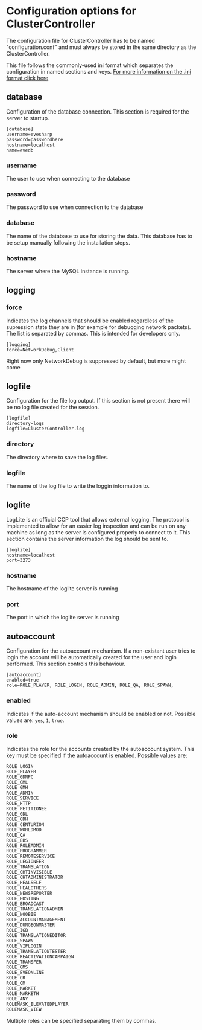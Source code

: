 # Configuration options for ClusterController
The configuration file for ClusterController has to be named "configuration.conf" and must always be stored in the same directory as the ClusterController.

This file follows the commonly-used ini format which separates the configuration in named sections and keys. [For more information on the .ini format click here](https://en.wikipedia.org/wiki/INI_file)

## database
Configuration of the database connection. This section is required for the server to startup.

```
[database]
username=evesharp
password=passwordhere
hostname=localhost
name=evedb
```

### username
The user to use when connecting to the database
### password
The password to use when connection to the database
### database
The name of the database to use for storing the data. This database has to be setup manually following the installation steps.
### hostname
The server where the MySQL instance is running.

## logging
### force
Indicates the log channels that should be enabled regardless of the supression state they are in (for example for debugging network packets). The list is separated by commas. This is intended for developers only.

```
[logging]
force=NetworkDebug,Client
```

Right now only NetworkDebug is suppressed by default, but more might come

## logfile
Configuration for the file log output. If this section is not present there will be no log file created for the session.

```
[logfile]
directory=logs
logfile=ClusterController.log
```

### directory
The directory where to save the log files.

### logfile
The name of the log file to write the loggin information to.

## loglite
LogLite is an official CCP tool that allows external logging. The protocol is implemented to allow for an easier log inspection and can be run on any machine as long as the server is configured properly to connect to it. This section contains the server information the log should be sent to.

```
[loglite]
hostname=localhost
port=3273
```

### hostname
The hostname of the loglite server is running
### port
The port in which the loglite server is running

## autoaccount
Configuration for the autoaccount mechanism. If a non-existant user tries to login the account will be automatically created for the user and login performed. This section controls this behaviour.

```
[autoaccount]
enabled=true
role=ROLE_PLAYER, ROLE_LOGIN, ROLE_ADMIN, ROLE_QA, ROLE_SPAWN, 
```
### enabled
Indicates if the auto-account mechanism should be enabled or not. Possible values are: ```yes```, ```1```, ```true```.
### role
Indicates the role for the accounts created by the autoaccount system. This key must be specified if the autoaccount is enabled. Possible values are:
```
ROLE_LOGIN
ROLE_PLAYER
ROLE_GDNPC
ROLE_GML
ROLE_GMH
ROLE_ADMIN
ROLE_SERVICE
ROLE_HTTP
ROLE_PETITIONEE
ROLE_GDL
ROLE_GDH
ROLE_CENTURION
ROLE_WORLDMOD
ROLE_QA
ROLE_EBS
ROLE_ROLEADMIN
ROLE_PROGRAMMER
ROLE_REMOTESERVICE
ROLE_LEGIONEER
ROLE_TRANSLATION
ROLE_CHTINVISIBLE
ROLE_CHTADMINISTRATOR
ROLE_HEALSELF
ROLE_HEALOTHERS
ROLE_NEWSREPORTER
ROLE_HOSTING
ROLE_BROADCAST
ROLE_TRANSLATIONADMIN
ROLE_N00BIE
ROLE_ACCOUNTMANAGEMENT
ROLE_DUNGEONMASTER
ROLE_IGB
ROLE_TRANSLATIONEDITOR
ROLE_SPAWN
ROLE_VIPLOGIN
ROLE_TRANSLATIONTESTER
ROLE_REACTIVATIONCAMPAIGN
ROLE_TRANSFER
ROLE_GMS
ROLE_EVEONLINE
ROLE_CR
ROLE_CM
ROLE_MARKET
ROLE_MARKETH
ROLE_ANY
ROLEMASK_ELEVATEDPLAYER
ROLEMASK_VIEW
```

Multiple roles can be specified separating them by commas.